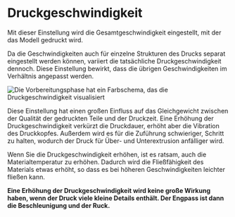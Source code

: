 Druckgeschwindigkeit
====
Mit dieser Einstellung wird die Gesamtgeschwindigkeit eingestellt, mit der das Modell gedruckt wird.

Da die Geschwindigkeiten auch für einzelne Strukturen des Drucks separat eingestellt werden können, variiert die tatsächliche Druckgeschwindigkeit dennoch. Diese Einstellung bewirkt, dass die übrigen Geschwindigkeiten im Verhältnis angepasst werden.

![Die Vorbereitungsphase hat ein Farbschema, das die Druckgeschwindigkeit visualisiert](../../../articles/images/speed_difference.png)

Diese Einstellung hat einen großen Einfluss auf das Gleichgewicht zwischen der Qualität der gedruckten Teile und der Druckzeit. Eine Erhöhung der Druckgeschwindigkeit verkürzt die Druckdauer, erhöht aber die Vibration des Druckkopfes. Außerdem wird es für die Zuführung schwieriger, Schritt zu halten, wodurch der Druck für Über- und Unterextrusion anfälliger wird.

Wenn Sie die Druckgeschwindigkeit erhöhen, ist es ratsam, auch die Materialtemperatur zu erhöhen. Dadurch wird die Fließfähigkeit des Materials etwas erhöht, so dass es bei höheren Geschwindigkeiten leichter fließen kann.

**Eine Erhöhung der Druckgeschwindigkeit wird keine große Wirkung haben, wenn der Druck viele kleine Details enthält. Der Engpass ist dann die Beschleunigung und der Ruck.**